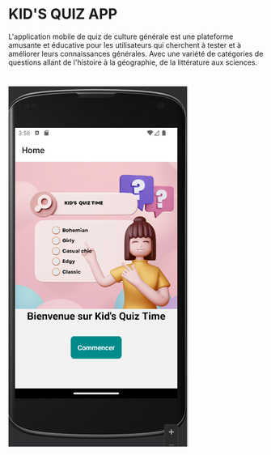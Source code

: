 # KID'S QUIZ APP
L'application mobile de quiz de culture générale est une plateforme amusante et éducative pour les utilisateurs qui cherchent à tester et à améliorer leurs connaissances générales. Avec une variété de catégories de questions allant de l'histoire à la géographie, de la littérature aux sciences.

# ![NadineAmbassa](https://github.com/NadineAmbassa/ProjetsPerso_AppMobileQuiz/blob/main/assets/Capture%20d%E2%80%99%C3%A9cran%202023-03-22%20105912.png)
